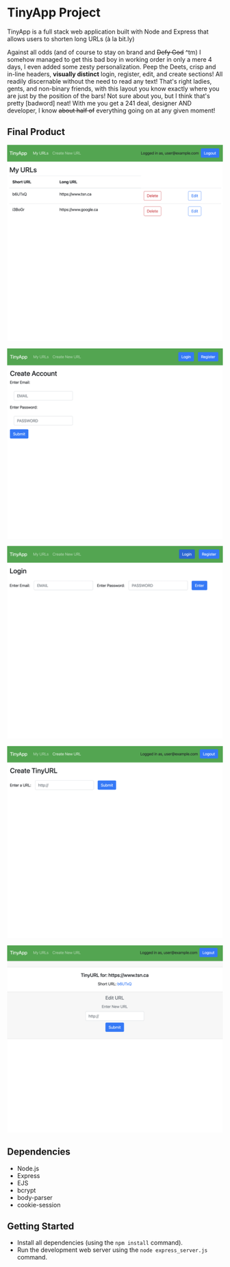# TinyApp Project

TinyApp is a full stack web application built with Node and Express that allows users to shorten long URLs (à la bit.ly)

Against all odds (and of course to stay on brand and ~~Defy God~~ ^tm) I somehow managed to get this bad boy in working order in only a mere 4 days, I even added some zesty personalization. Peep the Deets, crisp and in-line headers, **visually distinct** login, register, edit, and create sections! All readily discernable without the need to read any text! That's right ladies, gents, and non-binary friends, with this layout you know exactly where you are just by the position of the bars! Not sure about you, but I think that's pretty [badword] neat! With me you get a 241 deal, designer AND developer, I know ~~about half of~~ everything going on at any given moment!

## Final Product
!["Account Owner URLs Page"](https://github.com/renji-3/tinyapp/blob/master/docs/my-urls-page.png?raw=true)

!["Create Account Page"](https://github.com/renji-3/tinyapp/blob/master/docs/create-account-page.png?raw=true)

!["Login Page"](https://github.com/renji-3/tinyapp/blob/master/docs/login-page.png?raw=true)

!["Create URL Page"](https://github.com/renji-3/tinyapp/blob/master/docs/create-url-page.png?raw=true)

!["Edit URL Page"](https://github.com/renji-3/tinyapp/blob/master/docs/edit-url-page.png?raw=true)



## Dependencies

- Node.js
- Express
- EJS
- bcrypt
- body-parser
- cookie-session

## Getting Started

- Install all dependencies (using the `npm install` command).
- Run the development web server using the `node express_server.js` command.